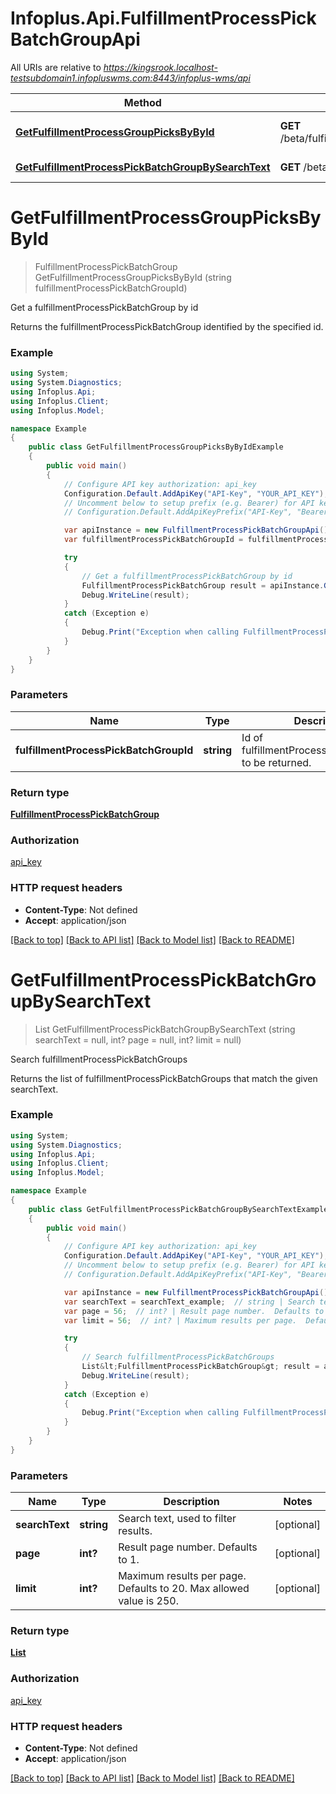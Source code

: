 # Infoplus.Api.FulfillmentProcessPickBatchGroupApi

All URIs are relative to *https://kingsrook.localhost-testsubdomain1.infopluswms.com:8443/infoplus-wms/api*

Method | HTTP request | Description
------------- | ------------- | -------------
[**GetFulfillmentProcessGroupPicksByById**](FulfillmentProcessPickBatchGroupApi.md#getfulfillmentprocessgrouppicksbybyid) | **GET** /beta/fulfillmentProcessPickBatchGroup/{fulfillmentProcessPickBatchGroupId} | Get a fulfillmentProcessPickBatchGroup by id
[**GetFulfillmentProcessPickBatchGroupBySearchText**](FulfillmentProcessPickBatchGroupApi.md#getfulfillmentprocesspickbatchgroupbysearchtext) | **GET** /beta/fulfillmentProcessPickBatchGroup/search | Search fulfillmentProcessPickBatchGroups


<a name="getfulfillmentprocessgrouppicksbybyid"></a>
# **GetFulfillmentProcessGroupPicksByById**
> FulfillmentProcessPickBatchGroup GetFulfillmentProcessGroupPicksByById (string fulfillmentProcessPickBatchGroupId)

Get a fulfillmentProcessPickBatchGroup by id

Returns the fulfillmentProcessPickBatchGroup identified by the specified id.

### Example
```csharp
using System;
using System.Diagnostics;
using Infoplus.Api;
using Infoplus.Client;
using Infoplus.Model;

namespace Example
{
    public class GetFulfillmentProcessGroupPicksByByIdExample
    {
        public void main()
        {
            // Configure API key authorization: api_key
            Configuration.Default.AddApiKey("API-Key", "YOUR_API_KEY");
            // Uncomment below to setup prefix (e.g. Bearer) for API key, if needed
            // Configuration.Default.AddApiKeyPrefix("API-Key", "Bearer");

            var apiInstance = new FulfillmentProcessPickBatchGroupApi();
            var fulfillmentProcessPickBatchGroupId = fulfillmentProcessPickBatchGroupId_example;  // string | Id of fulfillmentProcessPickBatchGroup to be returned.

            try
            {
                // Get a fulfillmentProcessPickBatchGroup by id
                FulfillmentProcessPickBatchGroup result = apiInstance.GetFulfillmentProcessGroupPicksByById(fulfillmentProcessPickBatchGroupId);
                Debug.WriteLine(result);
            }
            catch (Exception e)
            {
                Debug.Print("Exception when calling FulfillmentProcessPickBatchGroupApi.GetFulfillmentProcessGroupPicksByById: " + e.Message );
            }
        }
    }
}
```

### Parameters

Name | Type | Description  | Notes
------------- | ------------- | ------------- | -------------
 **fulfillmentProcessPickBatchGroupId** | **string**| Id of fulfillmentProcessPickBatchGroup to be returned. | 

### Return type

[**FulfillmentProcessPickBatchGroup**](FulfillmentProcessPickBatchGroup.md)

### Authorization

[api_key](../README.md#api_key)

### HTTP request headers

 - **Content-Type**: Not defined
 - **Accept**: application/json

[[Back to top]](#) [[Back to API list]](../README.md#documentation-for-api-endpoints) [[Back to Model list]](../README.md#documentation-for-models) [[Back to README]](../README.md)

<a name="getfulfillmentprocesspickbatchgroupbysearchtext"></a>
# **GetFulfillmentProcessPickBatchGroupBySearchText**
> List<FulfillmentProcessPickBatchGroup> GetFulfillmentProcessPickBatchGroupBySearchText (string searchText = null, int? page = null, int? limit = null)

Search fulfillmentProcessPickBatchGroups

Returns the list of fulfillmentProcessPickBatchGroups that match the given searchText.

### Example
```csharp
using System;
using System.Diagnostics;
using Infoplus.Api;
using Infoplus.Client;
using Infoplus.Model;

namespace Example
{
    public class GetFulfillmentProcessPickBatchGroupBySearchTextExample
    {
        public void main()
        {
            // Configure API key authorization: api_key
            Configuration.Default.AddApiKey("API-Key", "YOUR_API_KEY");
            // Uncomment below to setup prefix (e.g. Bearer) for API key, if needed
            // Configuration.Default.AddApiKeyPrefix("API-Key", "Bearer");

            var apiInstance = new FulfillmentProcessPickBatchGroupApi();
            var searchText = searchText_example;  // string | Search text, used to filter results. (optional) 
            var page = 56;  // int? | Result page number.  Defaults to 1. (optional) 
            var limit = 56;  // int? | Maximum results per page.  Defaults to 20.  Max allowed value is 250. (optional) 

            try
            {
                // Search fulfillmentProcessPickBatchGroups
                List&lt;FulfillmentProcessPickBatchGroup&gt; result = apiInstance.GetFulfillmentProcessPickBatchGroupBySearchText(searchText, page, limit);
                Debug.WriteLine(result);
            }
            catch (Exception e)
            {
                Debug.Print("Exception when calling FulfillmentProcessPickBatchGroupApi.GetFulfillmentProcessPickBatchGroupBySearchText: " + e.Message );
            }
        }
    }
}
```

### Parameters

Name | Type | Description  | Notes
------------- | ------------- | ------------- | -------------
 **searchText** | **string**| Search text, used to filter results. | [optional] 
 **page** | **int?**| Result page number.  Defaults to 1. | [optional] 
 **limit** | **int?**| Maximum results per page.  Defaults to 20.  Max allowed value is 250. | [optional] 

### Return type

[**List<FulfillmentProcessPickBatchGroup>**](FulfillmentProcessPickBatchGroup.md)

### Authorization

[api_key](../README.md#api_key)

### HTTP request headers

 - **Content-Type**: Not defined
 - **Accept**: application/json

[[Back to top]](#) [[Back to API list]](../README.md#documentation-for-api-endpoints) [[Back to Model list]](../README.md#documentation-for-models) [[Back to README]](../README.md)

